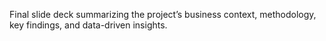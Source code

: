 Final slide deck summarizing the project’s business context, methodology, key findings, and data-driven insights.